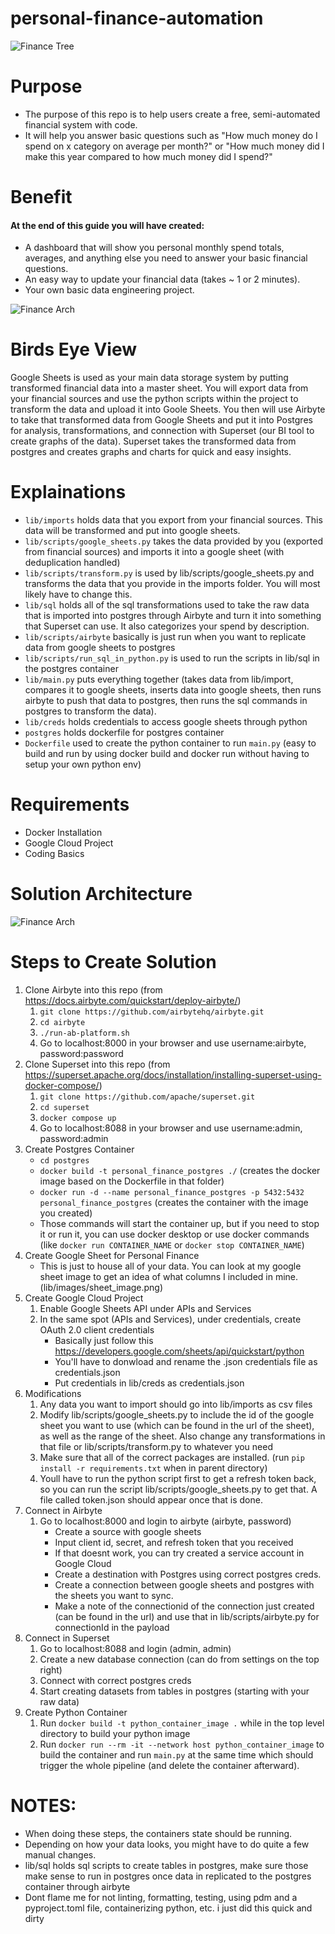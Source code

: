 # personal-finance-automation
![Finance Tree](https://github.com/sam-wright-1/personal-finance-automation/blob/main/lib/images/finance.jpg)                                                       

# Purpose
* The purpose of this repo is to help users create a free, semi-automated financial system with code.
* It will help you answer basic questions such as "How much money do I spend on x category on average per month?" or "How much money did I make this year compared to how much money did I spend?"

# Benefit
#### At the end of this guide you will have created:
* A dashboard that will show you personal monthly spend totals, averages, and anything else you need to answer your basic financial questions.
* An easy way to update your financial data (takes ~ 1 or 2 minutes).
* Your own basic data engineering project.

![Finance Arch](https://github.com/sam-wright-1/personal-finance-automation/blob/main/lib/images/financial_snapshot.png)

# Birds Eye View
Google Sheets is used as your main data storage system by putting transformed financial data into a master sheet.  You will export data from your financial sources and use the python scripts within the project to transform the data and upload it into Goole Sheets.  You then will use Airbyte to take that transformed data from Google Sheets and put it into Postgres for analysis, transformations, and connection with Superset (our BI tool to create graphs of the data).  Superset takes the transformed data from postgres and creates graphs and charts for quick and easy insights.
# Explainations
* `lib/imports` holds data that you export from your financial sources.  This data will be transformed and put into google sheets.
* `lib/scripts/google_sheets.py` takes the data provided by you (exported from financial sources) and imports it into a google sheet (with deduplication handled)
* `lib/scripts/transform.py` is used by lib/scripts/google_sheets.py and transforms the data that you provide in the imports folder.  You will most likely have to change this.
* `lib/sql` holds all of the sql transformations used to take the raw data that is imported into postgres through Airbyte and turn it into something that Superset can use.  It also categorizes your spend by description.
* `lib/scripts/airbyte` basically is just run when you want to replicate data from google sheets to postgres
* `lib/scripts/run_sql_in_python.py` is used to run the scripts in lib/sql in the postgres container
* `lib/main.py` puts everything together (takes data from lib/import, compares it to google sheets, inserts data into google sheets, then runs airbyte to push that data to postgres, then runs the sql commands in postgres to transform the data).
* `lib/creds` holds credentials to access google sheets through python
* `postgres` holds dockerfile for postgres container
* `Dockerfile` used to create the python container to run `main.py` (easy to build and run by using docker build and docker run without having to setup your own python env)

# Requirements
* Docker Installation
* Google Cloud Project
* Coding Basics

# Solution Architecture
![Finance Arch](https://github.com/sam-wright-1/personal-finance-automation/blob/main/lib/images/finance_architecture_diagram.png)

# Steps to Create Solution
1. Clone Airbyte into this repo (from https://docs.airbyte.com/quickstart/deploy-airbyte/)
   1. `git clone https://github.com/airbytehq/airbyte.git`
   2. `cd airbyte`
   3. `./run-ab-platform.sh`
   4. Go to localhost:8000 in your browser and use username:airbyte, password:password
2. Clone Superset into this repo (from https://superset.apache.org/docs/installation/installing-superset-using-docker-compose/)
   1. `git clone https://github.com/apache/superset.git`
   2. `cd superset`
   3. `docker compose up`
   4. Go to localhost:8088 in your browser and use username:admin, password:admin
3. Create Postgres Container
   - `cd postgres`
   - `docker build -t personal_finance_postgres ./` (creates the docker image based on the Dockerfile in that folder)
   - `docker run -d --name personal_finance_postgres -p 5432:5432 personal_finance_postgres` (creates the container with the image you created)
   - Those commands will start the container up, but if you need to stop it or run it, you can use docker desktop or use docker commands (like `docker run CONTAINER_NAME` or `docker stop CONTAINER_NAME`)
4. Create Google Sheet for Personal Finance
   - This is just to house all of your data.  You can look at my google sheet image to get an idea of what columns I included in mine.  (lib/images/sheet_image.png)
5. Create Google Cloud Project
   1. Enable Google Sheets API under APIs and Services
   2. In the same spot (APIs and Services), under credentials, create OAuth 2.0 client credentials
      - Basically just follow this https://developers.google.com/sheets/api/quickstart/python
      - You'll have to donwload and rename the .json credentials file as credentials.json
      - Put credentials in lib/creds as credentials.json
6. Modifications
   1. Any data you want to import should go into lib/imports as csv files
   2. Modify lib/scripts/google_sheets.py to include the id of the google sheet you want to use (which can be found in the url of the sheet), as well as the range of the sheet.  Also change any transformations in that file or lib/scripts/transform.py to whatever you need
   3. Make sure that all of the correct packages are installed.  (run `pip install -r requirements.txt` when in parent directory)
   5. Youll have to run the python script first to get a refresh token back, so you can run the script lib/scripts/google_sheets.py to get that.  A file called token.json should appear once that is done.
7. Connect in Airbyte 
   1. Go to localhost:8000 and login to airbyte (airbyte, password)
      - Create a source with google sheets
      - Input client id, secret, and refresh token that you received
      - If that doesnt work, you can try created a service account in Google Cloud
      - Create a destination with Postgres using correct postgres creds.
      - Create a connection between google sheets and postgres with the sheets you want to sync.
      - Make a note of the connectionid of the connection just created (can be found in the url) and use that in lib/scripts/airbyte.py for connectionId in the payload
8. Connect in Superset
    1. Go to localhost:8088 and login (admin, admin)
    2. Create a new database connection (can do from settings on the top right)
    3. Connect with correct postgres creds
    4. Start creating datasets from tables in postgres (starting with your raw data)
9. Create Python Container
    1. Run `docker build -t python_container_image .` while in the top level directory to build your python image
    2. Run `docker run --rm -it --network host python_container_image` to build the container and run `main.py` at the same time which should trigger the whole pipeline (and delete the container afterward).
 
# NOTES:
   - When doing these steps, the containers state should be running.
   - Depending on how your data looks, you might have to do quite a few manual changes.
   - lib/sql holds sql scripts to create tables in postgres, make sure those make sense to run in postgres once data in replicated to the postgres container through airbyte
   - Dont flame me for not linting, formatting, testing, using pdm and a pyproject.toml file, containerizing python, etc. i just did this quick and dirty
